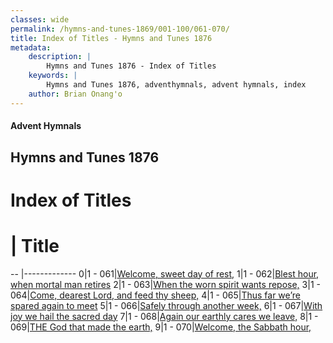 ```yaml
---
classes: wide
permalink: /hymns-and-tunes-1869/001-100/061-070/
title: Index of Titles - Hymns and Tunes 1876
metadata:
    description: |
        Hymns and Tunes 1876 - Index of Titles
    keywords: |
        Hymns and Tunes 1876, adventhymnals, advent hymnals, index
    author: Brian Onang'o
---
```


#### Advent Hymnals

## Hymns and Tunes 1876

# Index of Titles
# | Title                        
-- |-------------
0|1 - 061|[Welcome, sweet day of rest,](/001-100/061-070/01.Welcome,-sweet-day-of-rest,)
1|1 - 062|[Blest hour, when mortal man retires](/001-100/061-070/02.Blest-hour,-when-mortal-man-retires)
2|1 - 063|[When the worn spirit wants repose,](/001-100/061-070/03.When-the-worn-spirit-wants-repose,)
3|1 - 064|[Come, dearest Lord, and feed thy sheep,](/001-100/061-070/04.Come,-dearest-Lord,-and-feed-thy-sheep,)
4|1 - 065|[Thus far we’re spared again to meet](/001-100/061-070/05.Thus-far-we’re-spared-again-to-meet)
5|1 - 066|[Safely through another week,](/001-100/061-070/06.Safely-through-another-week,)
6|1 - 067|[With joy we hail the sacred day](/001-100/061-070/07.With-joy-we-hail-the-sacred-day)
7|1 - 068|[Again our earthly cares we leave,](/001-100/061-070/08.Again-our-earthly-cares-we-leave,)
8|1 - 069|[THE God that made the earth,](/001-100/061-070/09.THE-God-that-made-the-earth,)
9|1 - 070|[Welcome, the Sabbath hour,](/001-100/061-070/10.Welcome,-the-Sabbath-hour,)